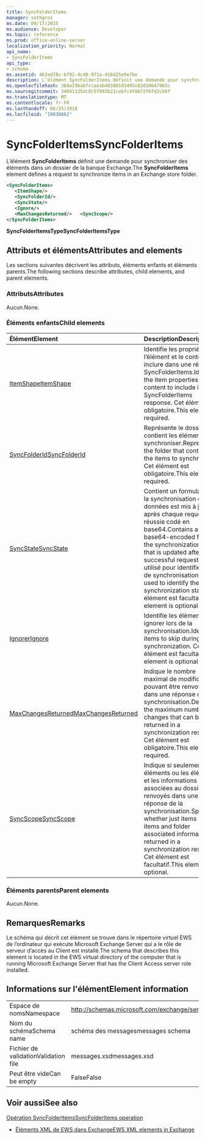 ```yaml
---
title: SyncFolderItems
manager: sethgros
ms.date: 09/17/2015
ms.audience: Developer
ms.topic: reference
ms.prod: office-online-server
localization_priority: Normal
api_name:
- SyncFolderItems
api_type:
- schema
ms.assetid: 463ed78c-bf82-4cd8-971a-d18425e9e7be
description: L’élément SyncFolderItems définit une demande pour synchroniser des éléments dans un dossier de la banque Exchange.
ms.openlocfilehash: 368e19babfccaeab40380103495c63d30647905c
ms.sourcegitcommit: 34041125dc8c5f993b21cebfc4f8b72f0fd2cb6f
ms.translationtype: MT
ms.contentlocale: fr-FR
ms.lasthandoff: 06/25/2018
ms.locfileid: "19838662"
---
```

# <a name="syncfolderitems"></a><span data-ttu-id="ed73f-103">SyncFolderItems</span><span class="sxs-lookup"><span data-stu-id="ed73f-103">SyncFolderItems</span></span>

<span data-ttu-id="ed73f-104">L’élément **SyncFolderItems** définit une demande pour synchroniser des éléments dans un dossier de la banque Exchange.</span><span class="sxs-lookup"><span data-stu-id="ed73f-104">The **SyncFolderItems** element defines a request to synchronize items in an Exchange store folder.</span></span> 
  
```xml
<SyncFolderItems>
   <ItemShape/>
   <SyncFolderId/>
   <SyncState/>
   <Ignore/>
   <MaxChangesReturned/>   <SyncScope/>
</SyncFolderItems>
```

 <span data-ttu-id="ed73f-105">**SyncFolderItemsType**</span><span class="sxs-lookup"><span data-stu-id="ed73f-105">**SyncFolderItemsType**</span></span>
## <a name="attributes-and-elements"></a><span data-ttu-id="ed73f-106">Attributs et éléments</span><span class="sxs-lookup"><span data-stu-id="ed73f-106">Attributes and elements</span></span>

<span data-ttu-id="ed73f-107">Les sections suivantes décrivent les attributs, éléments enfants et éléments parents.</span><span class="sxs-lookup"><span data-stu-id="ed73f-107">The following sections describe attributes, child elements, and parent elements.</span></span>
  
### <a name="attributes"></a><span data-ttu-id="ed73f-108">Attributs</span><span class="sxs-lookup"><span data-stu-id="ed73f-108">Attributes</span></span>

<span data-ttu-id="ed73f-109">Aucun.</span><span class="sxs-lookup"><span data-stu-id="ed73f-109">None.</span></span>
  
### <a name="child-elements"></a><span data-ttu-id="ed73f-110">Éléments enfants</span><span class="sxs-lookup"><span data-stu-id="ed73f-110">Child elements</span></span>

|<span data-ttu-id="ed73f-111">**Élément**</span><span class="sxs-lookup"><span data-stu-id="ed73f-111">**Element**</span></span>|<span data-ttu-id="ed73f-112">**Description**</span><span class="sxs-lookup"><span data-stu-id="ed73f-112">**Description**</span></span>|
|:-----|:-----|
|[<span data-ttu-id="ed73f-113">ItemShape</span><span class="sxs-lookup"><span data-stu-id="ed73f-113">ItemShape</span></span>](itemshape.md) <br/> |<span data-ttu-id="ed73f-114">Identifie les propriétés de l’élément et le contenu à inclure dans une réponse SyncFolderItems.</span><span class="sxs-lookup"><span data-stu-id="ed73f-114">Identifies the item properties and content to include in a SyncFolderItems response.</span></span> <span data-ttu-id="ed73f-115">Cet élément est obligatoire.</span><span class="sxs-lookup"><span data-stu-id="ed73f-115">This element is required.</span></span>  <br/> |
|[<span data-ttu-id="ed73f-116">SyncFolderId</span><span class="sxs-lookup"><span data-stu-id="ed73f-116">SyncFolderId</span></span>](syncfolderid.md) <br/> |<span data-ttu-id="ed73f-117">Représente le dossier qui contient les éléments à synchroniser.</span><span class="sxs-lookup"><span data-stu-id="ed73f-117">Represents the folder that contains the items to synchronize.</span></span> <span data-ttu-id="ed73f-118">Cet élément est obligatoire.</span><span class="sxs-lookup"><span data-stu-id="ed73f-118">This element is required.</span></span>  <br/> |
|[<span data-ttu-id="ed73f-119">SyncState</span><span class="sxs-lookup"><span data-stu-id="ed73f-119">SyncState</span></span>](syncstate-ex15websvcsotherref.md) <br/> |<span data-ttu-id="ed73f-120">Contient un formulaire de la synchronisation de données est mis à jour après chaque requête réussie codé en base64.</span><span class="sxs-lookup"><span data-stu-id="ed73f-120">Contains a base64-encoded form of the synchronization data that is updated after each successful request.</span></span> <span data-ttu-id="ed73f-121">Il est utilisé pour identifier l’état de synchronisation.</span><span class="sxs-lookup"><span data-stu-id="ed73f-121">This is used to identify the synchronization state.</span></span> <span data-ttu-id="ed73f-122">Cet élément est facultatif.</span><span class="sxs-lookup"><span data-stu-id="ed73f-122">This element is optional.</span></span>  <br/> |
|[<span data-ttu-id="ed73f-123">Ignorer</span><span class="sxs-lookup"><span data-stu-id="ed73f-123">Ignore</span></span>](ignore.md) <br/> |<span data-ttu-id="ed73f-124">Identifie les éléments à ignorer lors de la synchronisation.</span><span class="sxs-lookup"><span data-stu-id="ed73f-124">Identifies items to skip during synchronization.</span></span> <span data-ttu-id="ed73f-125">Cet élément est facultatif.</span><span class="sxs-lookup"><span data-stu-id="ed73f-125">This element is optional.</span></span>  <br/> |
|[<span data-ttu-id="ed73f-126">MaxChangesReturned</span><span class="sxs-lookup"><span data-stu-id="ed73f-126">MaxChangesReturned</span></span>](maxchangesreturned.md) <br/> |<span data-ttu-id="ed73f-127">Indique le nombre maximal de modifications pouvant être renvoyés dans une réponse de la synchronisation.</span><span class="sxs-lookup"><span data-stu-id="ed73f-127">Describes the maximum number of changes that can be returned in a synchronization response.</span></span> <span data-ttu-id="ed73f-128">Cet élément est obligatoire.</span><span class="sxs-lookup"><span data-stu-id="ed73f-128">This element is required.</span></span>  <br/> |
|[<span data-ttu-id="ed73f-129">SyncScope</span><span class="sxs-lookup"><span data-stu-id="ed73f-129">SyncScope</span></span>](syncscope.md) <br/> |<span data-ttu-id="ed73f-130">Indique si seulement les éléments ou les éléments et les informations associées au dossier sont renvoyés dans une réponse de la synchronisation.</span><span class="sxs-lookup"><span data-stu-id="ed73f-130">Specifies whether just items or items and folder associated information are returned in a synchronization response.</span></span> <span data-ttu-id="ed73f-131">Cet élément est facultatif.</span><span class="sxs-lookup"><span data-stu-id="ed73f-131">This element is optional.</span></span>  <br/> |
   
### <a name="parent-elements"></a><span data-ttu-id="ed73f-132">Éléments parents</span><span class="sxs-lookup"><span data-stu-id="ed73f-132">Parent elements</span></span>

<span data-ttu-id="ed73f-133">Aucun.</span><span class="sxs-lookup"><span data-stu-id="ed73f-133">None.</span></span>
  
## <a name="remarks"></a><span data-ttu-id="ed73f-134">Remarques</span><span class="sxs-lookup"><span data-stu-id="ed73f-134">Remarks</span></span>

<span data-ttu-id="ed73f-135">Le schéma qui décrit cet élément se trouve dans le répertoire virtuel EWS de l’ordinateur qui exécute Microsoft Exchange Server qui a le rôle de serveur d’accès au Client est installé.</span><span class="sxs-lookup"><span data-stu-id="ed73f-135">The schema that describes this element is located in the EWS virtual directory of the computer that is running Microsoft Exchange Server that has the Client Access server role installed.</span></span>
  
## <a name="element-information"></a><span data-ttu-id="ed73f-136">Informations sur l'élément</span><span class="sxs-lookup"><span data-stu-id="ed73f-136">Element information</span></span>

|||
|:-----|:-----|
|<span data-ttu-id="ed73f-137">Espace de noms</span><span class="sxs-lookup"><span data-stu-id="ed73f-137">Namespace</span></span>  <br/> |http://schemas.microsoft.com/exchange/services/2006/messages  <br/> |
|<span data-ttu-id="ed73f-138">Nom du schéma</span><span class="sxs-lookup"><span data-stu-id="ed73f-138">Schema name</span></span>  <br/> |<span data-ttu-id="ed73f-139">schéma des messages</span><span class="sxs-lookup"><span data-stu-id="ed73f-139">messages schema</span></span>  <br/> |
|<span data-ttu-id="ed73f-140">Fichier de validation</span><span class="sxs-lookup"><span data-stu-id="ed73f-140">Validation file</span></span>  <br/> |<span data-ttu-id="ed73f-141">messages.xsd</span><span class="sxs-lookup"><span data-stu-id="ed73f-141">messages.xsd</span></span>  <br/> |
|<span data-ttu-id="ed73f-142">Peut être vide</span><span class="sxs-lookup"><span data-stu-id="ed73f-142">Can be empty</span></span>  <br/> |<span data-ttu-id="ed73f-143">False</span><span class="sxs-lookup"><span data-stu-id="ed73f-143">False</span></span>  <br/> |
   
## <a name="see-also"></a><span data-ttu-id="ed73f-144">Voir aussi</span><span class="sxs-lookup"><span data-stu-id="ed73f-144">See also</span></span>



[<span data-ttu-id="ed73f-145">Opération SyncFolderItems</span><span class="sxs-lookup"><span data-stu-id="ed73f-145">SyncFolderItems operation</span></span>](syncfolderitems-operation.md)


- [<span data-ttu-id="ed73f-146">Éléments XML de EWS dans Exchange</span><span class="sxs-lookup"><span data-stu-id="ed73f-146">EWS XML elements in Exchange</span></span>](ews-xml-elements-in-exchange.md)

